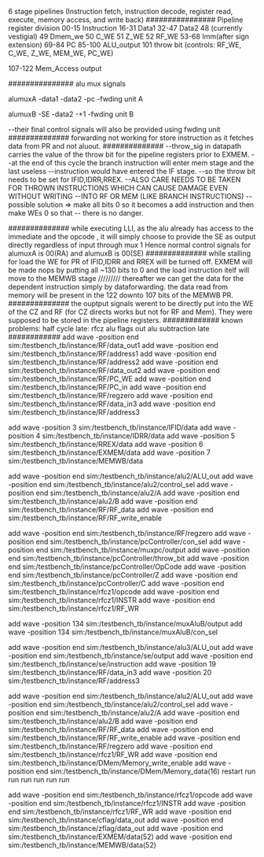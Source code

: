6 stage pipelines (Instruction fetch, instruction decode, register  read,  execute,  memory  access, and  write  back)
################
Pipeline register division
00-15  Instruction
16-31  Data1
32-47  Data2
48  (currently vestigial)
49     Dmem_we
50     C_WE
51     Z_WE
52     RF_WE
53-68  Imm(after sign extension)
69-84  PC
85-100 ALU_output
101    throw bit (controls: RF_WE, C_WE, Z_WE, MEM_WE, PC_WE)

107-122 Mem_Access output 

###############
alu mux signals

alumuxA
-data1
-data2
-pc
-fwding unit A

alumuxB
-SE
-data2
-+1
-fwding unit B

--their final control signals will also be provided using fwding unit
##############
forwarding  not working for store instruction as it fetches data from PR and not aluout.
##############
--throw_sig in datapath carries the value of the throw bit for the pipeline registers prior to EXMEM.
    --at the end of this cycle the branch instruction will enter mem stage and the last useless
    --instruction would have entered the IF stage.
    --so the throw bit needs to be set for IFID,IDRR,RREX.
    --ALSO CARE NEEDS TO BE TAKEN FOR THROWN INSTRUCTIONS WHICH CAN CAUSE DAMAGE EVEN WITHOUT WRITING 
    --INTO RF OR MEM (LIKE BRANCH INSTRUCTIONS)
    --possible solution => make all bits 0 so it becomes a add instruction and then make WEs 0 so that 
    -- there is no danger.

##############
while executing LLI, as the alu already has access to the immediate and the opcode , it will simply choose to provide the SE as output directly regardless of input through mux 1
Hence normal control signals for alumuxA is 00(RA) and alumuxB is 00(SE)
##############
while stalling for load 
the WE for PR of IFID,IDRR and RREX will be turned off.
EXMEM will be made nops by putting all ~130 bits to 0
and the load instruction itelf will move to the MEMWB stage
/////////
thereafter we can get the data for the dependent instruction simply by dataforwarding.
the data read from memory will be present in the 122 downto 107 bits of the MEMWB PR.
##############
the ouptput signals werent to be directly put into the WE of the CZ and RF (for CZ directs works but not for RF and Mem). They were supposed to be stored in the pipeline registers.
#############
known problems:
    half cycle late:
        rfcz
        alu flags out 
        alu subtraction late 
############
add wave -position end  sim:/testbench_tb/instance/RF/data_out1
add wave -position end  sim:/testbench_tb/instance/RF/address1
add wave -position end  sim:/testbench_tb/instance/RF/address2
add wave -position end  sim:/testbench_tb/instance/RF/data_out2
add wave -position end  sim:/testbench_tb/instance/RF/PC_WE
add wave -position end  sim:/testbench_tb/instance/RF/PC_in
add wave -position end  sim:/testbench_tb/instance/RF/regzero
add wave -position end  sim:/testbench_tb/instance/RF/data_in3
add wave -position end  sim:/testbench_tb/instance/RF/address3

add wave -position 3  sim:/testbench_tb/instance/IFID/data
add wave -position 4  sim:/testbench_tb/instance/IDRR/data
add wave -position 5 sim:/testbench_tb/instance/RREX/data
add wave -position 6 sim:/testbench_tb/instance/EXMEM/data
add wave -position 7 sim:/testbench_tb/instance/MEMWB/data

add wave -position end  sim:/testbench_tb/instance/alu2/ALU_out
add wave -position end  sim:/testbench_tb/instance/alu2/control_sel
add wave -position end  sim:/testbench_tb/instance/alu2/A
add wave -position end  sim:/testbench_tb/instance/alu2/B
add wave -position end  sim:/testbench_tb/instance/RF/RF_data
add wave -position end  sim:/testbench_tb/instance/RF/RF_write_enable

add wave -position end  sim:/testbench_tb/instance/RF/regzero
add wave -position end  sim:/testbench_tb/instance/pcController/con_sel
add wave -position end  sim:/testbench_tb/instance/muxpc/output
add wave -position end  sim:/testbench_tb/instance/pcController/throw_bit
add wave -position end  sim:/testbench_tb/instance/pcController/OpCode
add wave -position end  sim:/testbench_tb/instance/pcController/Z
add wave -position end  sim:/testbench_tb/instance/pcController/C
add wave -position end  sim:/testbench_tb/instance/rfcz1/opcode
add wave -position end  sim:/testbench_tb/instance/rfcz1/INSTR
add wave -position end  sim:/testbench_tb/instance/rfcz1/RF_WR

add wave -position 134  sim:/testbench_tb/instance/muxAluB/output
add wave -position 134  sim:/testbench_tb/instance/muxAluB/con_sel

add wave -position end  sim:/testbench_tb/instance/alu3/ALU_out
add wave -position end  sim:/testbench_tb/instance/se/output
add wave -position end  sim:/testbench_tb/instance/se/instruction
add wave -position 19  sim:/testbench_tb/instance/RF/data_in3
add wave -position 20  sim:/testbench_tb/instance/RF/address3


add wave -position end  sim:/testbench_tb/instance/alu2/ALU_out
add wave -position end  sim:/testbench_tb/instance/alu2/control_sel
add wave -position end  sim:/testbench_tb/instance/alu2/A
add wave -position end  sim:/testbench_tb/instance/alu2/B
add wave -position end  sim:/testbench_tb/instance/RF/RF_data
add wave -position end  sim:/testbench_tb/instance/RF/RF_write_enable
add wave -position end  sim:/testbench_tb/instance/RF/regzero
add wave -position end  sim:/testbench_tb/instance/rfcz1/RF_WR
add wave -position end  sim:/testbench_tb/instance/DMem/Memory_write_enable
add wave -position end  sim:/testbench_tb/instance/DMem/Memory_data(16)
restart
run
run
run
run
run
run

add wave -position end  sim:/testbench_tb/instance/rfcz1/opcode
add wave -position end  sim:/testbench_tb/instance/rfcz1/INSTR
add wave -position end  sim:/testbench_tb/instance/rfcz1/RF_WR
add wave -position end  sim:/testbench_tb/instance/cflag/data_out
add wave -position end  sim:/testbench_tb/instance/zflag/data_out
add wave -position end  sim:/testbench_tb/instance/EXMEM/data(52)
add wave -position end  sim:/testbench_tb/instance/MEMWB/data(52)

